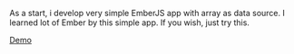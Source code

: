 As a start, i develop very simple EmberJS app with array as data source. I learned lot of Ember by this simple app. If you wish, just try this.

[Demo](http://youtu.be/GTNSwH9kSno)